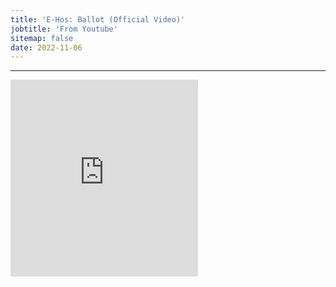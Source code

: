 ```yaml
---
title: 'E-Hos: Ballot (Official Video)'
jobtitle: 'From Youtube'
sitemap: false
date: 2022-11-06
---
```


- - -

<iframe width="auto" height="315" src="https://www.youtube.com/embed/FwCtBU0lX3A" frameborder="0" allow="accelerometer; autoplay; clipboard-write; encrypted-media; gyroscope; picture-in-picture" allowfullscreen></iframe>